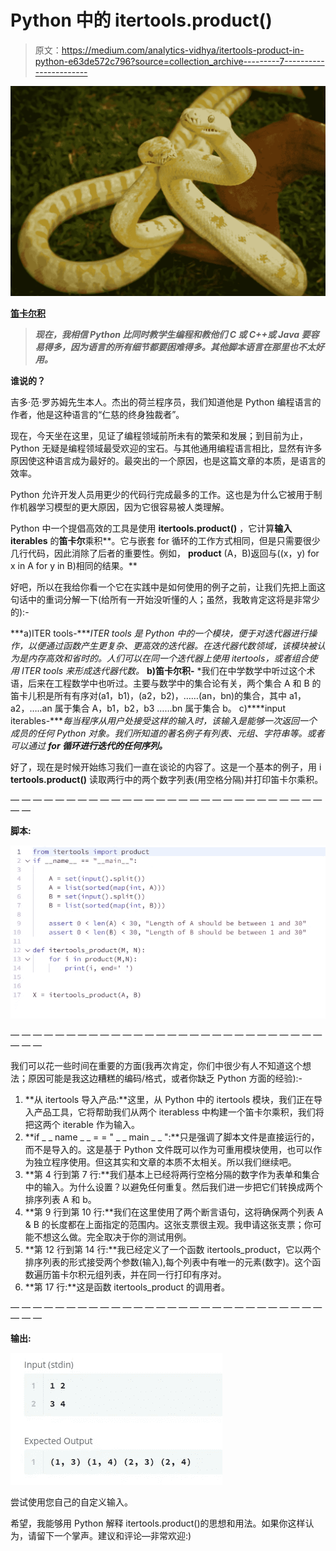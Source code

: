 # Python 中的 itertools.product()

> 原文：<https://medium.com/analytics-vidhya/itertools-product-in-python-e63de572c796?source=collection_archive---------7----------------------->

![](img/99e79d8d57dbdaee51c5cd5da330d677.png)

[**笛卡尔积**](http://www.math.uvic.ca/faculty/gmacgill/guide/RF.pdf)

> ***现在，我相信 Python 比同时教学生编程和教他们 C 或 C++或 Java 要容易得多，因为语言的所有细节都要困难得多。其他脚本语言在那里也不太好用。***

**谁说的？**

吉多·范·罗苏姆先生本人。杰出的荷兰程序员，我们知道他是 Python 编程语言的作者，他是这种语言的“仁慈的终身独裁者”。

现在，今天坐在这里，见证了编程领域前所未有的繁荣和发展；到目前为止，Python 无疑是编程领域最受欢迎的宝石。与其他通用编程语言相比，显然有许多原因使这种语言成为最好的。最突出的一个原因，也是这篇文章的本质，是语言的效率。

Python 允许开发人员用更少的代码行完成最多的工作。这也是为什么它被用于制作机器学习模型的更大原因，因为它很容易被人类理解。

Python 中一个提倡高效的工具是使用 **itertools.product()** ，它计算**输入 iterables** 的**笛卡尔**乘积**。它与嵌套 for 循环的工作方式相同，但是只需要很少几行代码，因此消除了后者的重要性。例如， **product** (A，B)返回与((x，y) for x in A for y in B)相同的结果。**

好吧，所以在我给你看一个它在实践中是如何使用的例子之前，让我们先把上面这句话中的重词分解一下(给所有一开始没听懂的人；虽然，我敢肯定这将是非常少的):-

***a)ITER tools-****ITER tools 是 Python 中的一个模块，便于对迭代器进行操作，以便通过函数产生更复杂、更高效的迭代器。在迭代器代数领域，该模块被认为是内存高效和省时的。人们可以在同一个迭代器上使用 itertools，或者组合使用 ITER tools 来形成迭代器代数。* **b)笛卡尔积-** *我们在中学数学中听过这个术语，后来在工程数学中也听过。主要与数学中的集合论有关，两个集合 A 和 B 的笛卡儿积是所有有序对(a1，b1)，(a2，b2)，……(an，bn)的集合，其中 a1，a2，…..an 属于集合 A，b1，b2，b3 ……bn 属于集合 b。
c)****input iterables-****每当程序从用户处接受这样的输入时，该输入是能够一次返回一个成员的任何 Python 对象。我们所知道的著名例子有列表、元组、字符串等。或者可以通过* ***for 循环进行迭代的任何序列。***

好了，现在是时候开始练习我们一直在谈论的内容了。这是一个基本的例子，用 i **tertools.product()** 读取两行中的两个数字列表(用空格分隔)并打印笛卡尔乘积。

— — — — — — — — — — — — — — — — — — — — — — — — — — — — — —

**脚本:**

![](img/588f9209c8056fd3472190449ca389e5.png)

— — — — — — — — — — — — — — — — — — — — — — — — — — — — — — —

我们可以花一些时间在重要的方面(我再次肯定，你们中很少有人不知道这个想法；原因可能是我这边糟糕的编码/格式，或者你缺乏 Python 方面的经验):-

1.  **从 itertools 导入产品:**这里，从 Python 中的 itertools 模块，我们正在导入产品工具，它将帮助我们从两个 iterabless 中构建一个笛卡尔乘积，我们将把这两个 iterable 作为输入。
2.  **if _ _ name _ _ = = " _ _ main _ _ ":**只是强调了脚本文件是直接运行的，而不是导入的。这是基于 Python 文件既可以作为可重用模块使用，也可以作为独立程序使用。但这其实和文章的本质不太相关。所以我们继续吧。
3.  **第 4 行到第 7 行:**我们基本上已经将两行空格分隔的数字作为表单和集合中的输入。为什么设置？以避免任何重复。然后我们进一步把它们转换成两个排序列表 A 和 b。
4.  **第 9 行到第 10 行:**我们在这里使用了两个断言语句，这将确保两个列表 A & B 的长度都在上面指定的范围内。这张支票很主观。我申请这张支票；你可能不想这么做。完全取决于你的测试用例。
5.  **第 12 行到第 14 行:**我已经定义了一个函数 itertools_product，它以两个排序列表的形式接受两个参数(输入),每个列表中有唯一的元素(数字)。这个函数遍历笛卡尔积元组列表，并在同一行打印有序对。
6.  **第 17 行:**这是函数 itertools_product 的调用者。

— — — — — — — — — — — — — — — — — — — — — — — — — — — — — — —

**输出:**

![](img/2ba5f486ab81df146eb516855c453958.png)

尝试使用您自己的自定义输入。

希望，我能够用 Python 解释 itertools.product()的思想和用法。如果你这样认为，请留下一个掌声。建议和评论—非常欢迎:)